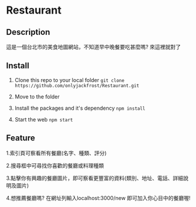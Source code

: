 # Restaurant

## Description
這是一個台北市的美食地圖網站，不知道早中晚餐要吃甚麼嗎? 來這裡就對了

## Install

1. Clone this repo to your local folder
```git clone https://github.com/onlyjackfrost/Restaurant.git```

2. Move to the folder

2. Install the packages and it's dependency
```npm install ```

3. Start the web
```npm start```

## Feature
1.索引頁可察看所有餐廳(名字、種類、評分)

2.搜尋框中可尋找你喜歡的餐廳或料理種類

3.點擊你有興趣的餐廳圖片，即可察看更豐富的資料(類別、地址、電話、詳細說明及圖片)

4.想推薦餐廳嗎? 在網址列輸入localhost:3000/new 即可加入你心目中的餐廳喔!
